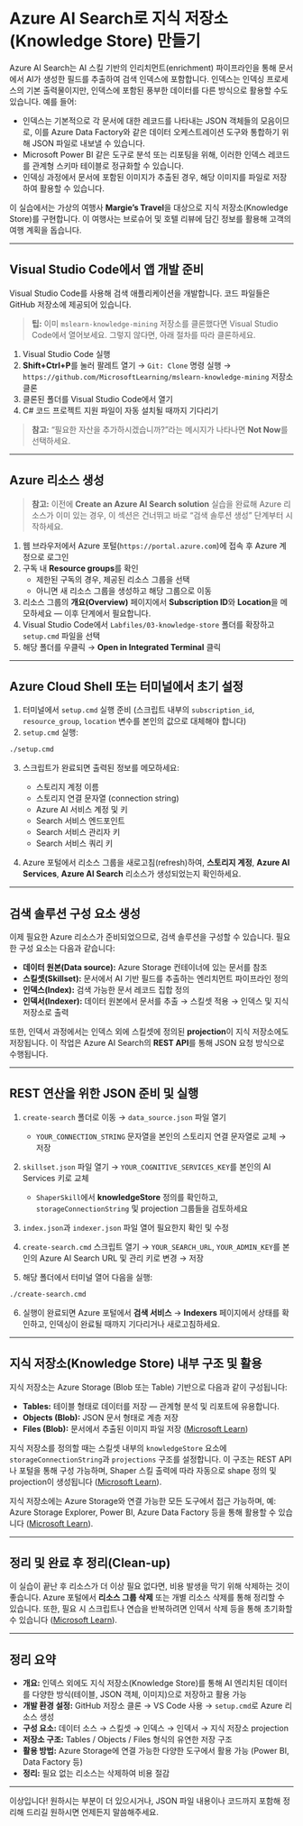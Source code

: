 # Azure AI Search로 지식 저장소(Knowledge Store) 만들기

Azure AI Search는 AI 스킬 기반의 인리치먼트(enrichment) 파이프라인을 통해 문서에서 AI가 생성한 필드를 추출하여 검색 인덱스에 포함합니다. 인덱스는 인덱싱 프로세스의 기본 출력물이지만, 인덱스에 포함된 풍부한 데이터를 다른 방식으로 활용할 수도 있습니다. 예를 들어:

- 인덱스는 기본적으로 각 문서에 대한 레코드를 나타내는 JSON 객체들의 모음이므로, 이를 Azure Data Factory와 같은 데이터 오케스트레이션 도구와 통합하기 위해 JSON 파일로 내보낼 수 있습니다.
- Microsoft Power BI 같은 도구로 분석 또는 리포팅을 위해, 이러한 인덱스 레코드를 관계형 스키마 테이블로 정규화할 수 있습니다.
- 인덱싱 과정에서 문서에 포함된 이미지가 추출된 경우, 해당 이미지를 파일로 저장하여 활용할 수 있습니다.

이 실습에서는 가상의 여행사 **Margie’s Travel**을 대상으로 지식 저장소(Knowledge Store)를 구현합니다. 이 여행사는 브로슈어 및 호텔 리뷰에 담긴 정보를 활용해 고객의 여행 계획을 돕습니다.

---

## Visual Studio Code에서 앱 개발 준비

Visual Studio Code를 사용해 검색 애플리케이션을 개발합니다. 코드 파일들은 GitHub 저장소에 제공되어 있습니다.

> **팁:** 이미 `mslearn-knowledge-mining` 저장소를 클론했다면 Visual Studio Code에서 열어보세요. 그렇지 않다면, 아래 절차를 따라 클론하세요.

1. Visual Studio Code 실행  
2. **Shift+Ctrl+P**를 눌러 팔레트 열기 → `Git: Clone` 명령 실행 → `https://github.com/MicrosoftLearning/mslearn-knowledge-mining` 저장소 클론  
3. 클론된 폴더를 Visual Studio Code에서 열기  
4. C# 코드 프로젝트 지원 파일이 자동 설치될 때까지 기다리기  

> **참고:** “필요한 자산을 추가하시겠습니까?”라는 메시지가 나타나면 **Not Now**를 선택하세요.

---

## Azure 리소스 생성

> **참고:** 이전에 **Create an Azure AI Search solution** 실습을 완료해 Azure 리소스가 이미 있는 경우, 이 섹션은 건너뛰고 바로 “검색 솔루션 생성” 단계부터 시작하세요.

1. 웹 브라우저에서 Azure 포털(`https://portal.azure.com`)에 접속 후 Azure 계정으로 로그인  
2. 구독 내 **Resource groups**를 확인  
   - 제한된 구독의 경우, 제공된 리소스 그룹을 선택  
   - 아니면 새 리소스 그룹을 생성하고 해당 그룹으로 이동  
3. 리소스 그룹의 **개요(Overview)** 페이지에서 **Subscription ID**와 **Location**을 메모하세요 — 이후 단계에서 필요합니다.  
4. Visual Studio Code에서 `Labfiles/03-knowledge-store` 폴더를 확장하고 `setup.cmd` 파일을 선택  
5. 해당 폴더를 우클릭 → **Open in Integrated Terminal** 클릭

---

## Azure Cloud Shell 또는 터미널에서 초기 설정

1. 터미널에서 `setup.cmd` 실행 준비 (스크립트 내부의 `subscription_id`, `resource_group`, `location` 변수를 본인의 값으로 대체해야 합니다)  
2. `setup.cmd` 실행:

```bash
./setup.cmd
````

3. 스크립트가 완료되면 출력된 정보를 메모하세요:

   * 스토리지 계정 이름
   * 스토리지 연결 문자열 (connection string)
   * Azure AI 서비스 계정 및 키
   * Search 서비스 엔드포인트
   * Search 서비스 관리자 키
   * Search 서비스 쿼리 키

4. Azure 포털에서 리소스 그룹을 새로고침(refresh)하여, **스토리지 계정**, **Azure AI Services**, **Azure AI Search** 리소스가 생성되었는지 확인하세요.

---

## 검색 솔루션 구성 요소 생성

이제 필요한 Azure 리소스가 준비되었으므로, 검색 솔루션을 구성할 수 있습니다. 필요한 구성 요소는 다음과 같습니다:

* **데이터 원본(Data source):** Azure Storage 컨테이너에 있는 문서를 참조
* **스킬셋(Skillset):** 문서에서 AI 기반 필드를 추출하는 엔리치먼트 파이프라인 정의
* **인덱스(Index):** 검색 가능한 문서 레코드 집합 정의
* **인덱서(Indexer):** 데이터 원본에서 문서를 추출 → 스킬셋 적용 → 인덱스 및 지식 저장소로 출력

또한, 인덱서 과정에서는 인덱스 외에 스킬셋에 정의된 **projection**이 지식 저장소에도 저장됩니다. 이 작업은 Azure AI Search의 **REST API**를 통해 JSON 요청 방식으로 수행됩니다.

---

## REST 연산을 위한 JSON 준비 및 실행

1. `create-search` 폴더로 이동 → `data_source.json` 파일 열기

   * `YOUR_CONNECTION_STRING` 문자열을 본인의 스토리지 연결 문자열로 교체 → 저장
2. `skillset.json` 파일 열기 → `YOUR_COGNITIVE_SERVICES_KEY`를 본인의 AI Services 키로 교체

   * `ShaperSkill`에서 **knowledgeStore** 정의를 확인하고, `storageConnectionString` 및 projection 그룹들을 검토하세요
3. `index.json`과 `indexer.json` 파일 열어 필요한지 확인 및 수정
4. `create-search.cmd` 스크립트 열기 → `YOUR_SEARCH_URL`, `YOUR_ADMIN_KEY`를 본인의 Azure AI Search URL 및 관리 키로 변경 → 저장
5. 해당 폴더에서 터미널 열어 다음을 실행:

```bash
./create-search.cmd
```

6. 실행이 완료되면 Azure 포털에서 **검색 서비스** → **Indexers** 페이지에서 상태를 확인하고, 인덱싱이 완료될 때까지 기다리거나 새로고침하세요.

---

## 지식 저장소(Knowledge Store) 내부 구조 및 활용

지식 저장소는 Azure Storage (Blob 또는 Table) 기반으로 다음과 같이 구성됩니다:

* **Tables:** 테이블 형태로 데이터를 저장 — 관계형 분석 및 리포트에 유용합니다.
* **Objects (Blob):** JSON 문서 형태로 계층 저장
* **Files (Blob):** 문서에서 추출된 이미지 파일 저장 ([Microsoft Learn][1])

지식 저장소를 정의할 때는 스킬셋 내부의 `knowledgeStore` 요소에 `storageConnectionString`과 `projections` 구조를 설정합니다. 이 구조는 REST API나 포털을 통해 구성 가능하며, Shaper 스킬 출력에 따라 자동으로 shape 정의 및 projection이 생성됩니다 ([Microsoft Learn][1]).

지식 저장소에는 Azure Storage와 연결 가능한 모든 도구에서 접근 가능하며, 예: Azure Storage Explorer, Power BI, Azure Data Factory 등을 통해 활용할 수 있습니다 ([Microsoft Learn][1]).

---

## 정리 및 완료 후 정리(Clean-up)

이 실습이 끝난 후 리소스가 더 이상 필요 없다면, 비용 발생을 막기 위해 삭제하는 것이 좋습니다. Azure 포털에서 **리소스 그룹 삭제** 또는 개별 리소스 삭제를 통해 정리할 수 있습니다. 또한, 필요 시 스크립트나 연습을 반복하려면 인덱서 삭제 등을 통해 초기화할 수 있습니다 ([Microsoft Learn][2]).

---

## 정리 요약

* **개요:** 인덱스 외에도 지식 저장소(Knowledge Store)를 통해 AI 엔리치된 데이터를 다양한 방식(테이블, JSON 객체, 이미지)으로 저장하고 활용 가능
* **개발 환경 설정:** GitHub 저장소 클론 → VS Code 사용 → `setup.cmd`로 Azure 리소스 생성
* **구성 요소:** 데이터 소스 → 스킬셋 → 인덱스 → 인덱서 → 지식 저장소 projection
* **저장소 구조:** Tables / Objects / Files 형식의 유연한 저장 구조
* **활용 방법:** Azure Storage에 연결 가능한 다양한 도구에서 활용 가능 (Power BI, Data Factory 등)
* **정리:** 필요 없는 리소스는 삭제하여 비용 절감

---

이상입니다! 원하시는 부분이 더 있으시거나, JSON 파일 내용이나 코드까지 포함해 정리해 드리길 원하시면 언제든지 말씀해주세요.

[1]: https://learn.microsoft.com/en-us/azure/search/knowledge-store-concept-intro?utm_source=chatgpt.com "Knowledge store concepts - Azure AI Search | Microsoft Learn"
[2]: https://learn.microsoft.com/en-us/azure/search/knowledge-store-create-portal?utm_source=chatgpt.com "Quickstart: Create a knowledge store in the Azure portal"
